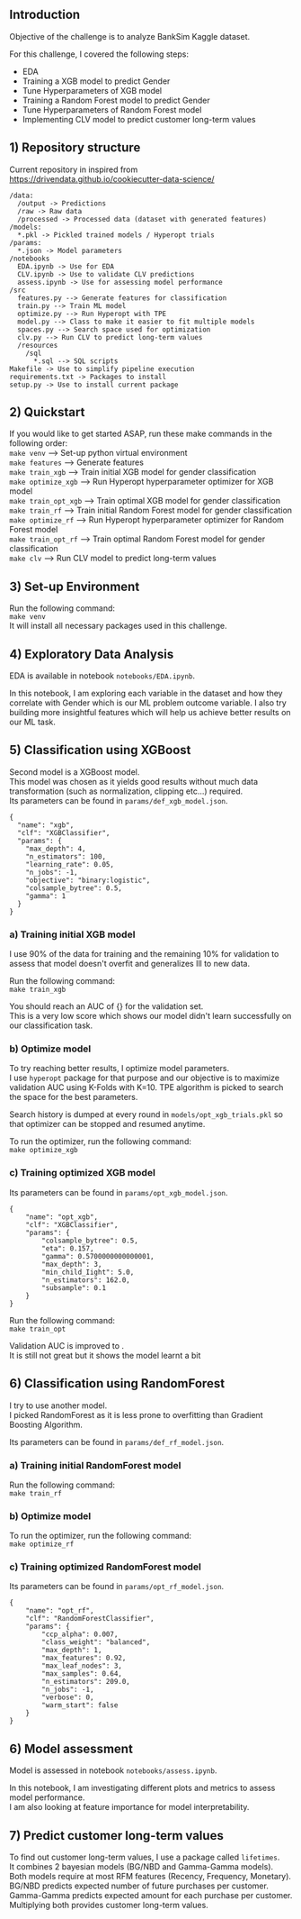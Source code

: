 ## Introduction

Objective of the challenge is to analyze BankSim Kaggle dataset.

For this challenge, I covered the following steps:

 - EDA
 - Training a XGB model to predict Gender
 - Tune Hyperparameters of XGB model
 - Training a Random Forest model to predict Gender
 - Tune Hyperparameters of Random Forest model
 - Implementing CLV model to predict customer long-term values

## 1) Repository structure

Current repository in inspired from https://drivendata.github.io/cookiecutter-data-science/
```
/data:
  /output -> Predictions
  /raw -> Raw data
  /processed -> Processed data (dataset with generated features)
/models:
  *.pkl -> Pickled trained models / Hyperopt trials
/params:
  *.json -> Model parameters
/notebooks
  EDA.ipynb -> Use for EDA
  CLV.ipynb -> Use to validate CLV predictions
  assess.ipynb -> Use for assessing model performance
/src
  features.py --> Generate features for classification
  train.py --> Train ML model
  optimize.py --> Run Hyperopt with TPE
  model.py --> Class to make it easier to fit multiple models
  spaces.py --> Search space used for optimization
  clv.py --> Run CLV to predict long-term values
  /resources
    /sql
      *.sql --> SQL scripts
Makefile -> Use to simplify pipeline execution
requirements.txt -> Packages to install
setup.py -> Use to install current package
```

## 2) Quickstart

If you would like to get started ASAP, run these make commands in the following order:<br/>
```make venv``` --> Set-up python virtual environment<br/>
```make features``` --> Generate features<br/>
```make train_xgb``` --> Train initial XGB model for gender classification<br/>
```make optimize_xgb``` --> Run Hyperopt hyperparameter optimizer for XGB model<br/>
```make train_opt_xgb``` --> Train optimal XGB model for gender classification<br/>
```make train_rf``` --> Train initial Random Forest model for gender classification<br/>
```make optimize_rf``` --> Run Hyperopt hyperparameter optimizer for Random Forest model<br/>
```make train_opt_rf``` --> Train optimal Random Forest model for gender classification<br/>
```make clv``` --> Run CLV model to predict long-term values<br/>

## 3) Set-up Environment

Run the following command:<br/>
```make venv```<br/>
It will install all necessary packages used in this challenge.

## 4) Exploratory Data Analysis

EDA is available in notebook ```notebooks/EDA.ipynb```.<br/>

In this notebook, I am exploring each variable in the dataset and how they correlate with Gender which is our ML problem outcome variable.
I also try building more insightful features which will help us achieve better results on our ML task.

## 5) Classification using XGBoost

Second model is a XGBoost model. <br/>
This model was chosen as it yields good results without much data transformation (such as normalization, clipping etc...) required. <br/>
Its parameters can be found in ```params/def_xgb_model.json```. <br/>


```
{
  "name": "xgb",
  "clf": "XGBClassifier",
  "params": {
    "max_depth": 4,
    "n_estimators": 100,
    "learning_rate": 0.05,
    "n_jobs": -1,
    "objective": "binary:logistic",
    "colsample_bytree": 0.5,
    "gamma": 1
  }
}
```

### a) Training initial XGB model

I use 90% of the data for training and the remaining 10% for validation to assess that model doesn't overfit and generalizes Ill to new data.

Run the following command:<br/>
```make train_xgb```<br/>

You should reach an AUC of {} for the validation set.<br/>
This is a very low score which shows our model didn't learn successfully on our classification task.

### b) Optimize model

To try reaching better results, I optimize model parameters.<br/>
I use ```hyperopt``` package for that purpose and our objective is to maximize validation AUC using K-Folds with K=10. TPE algorithm is picked to search the space for the best parameters.<br/>

Search history is dumped at every round in ```models/opt_xgb_trials.pkl``` so that optimizer can be stopped and resumed  anytime.

To run the optimizer, run the following command:<br/>
```make optimize_xgb```<br/>

### c) Training optimized XGB model

Its parameters can be found in ```params/opt_xgb_model.json```. <br/>

```
{
	"name": "opt_xgb",
	"clf": "XGBClassifier",
	"params": {
		"colsample_bytree": 0.5,
		"eta": 0.157,
		"gamma": 0.5700000000000001,
		"max_depth": 3,
		"min_child_Iight": 5.0,
		"n_estimators": 162.0,
		"subsample": 0.1
	}
}
```

Run the following command:<br/>
```make train_opt```<br/>

Validation AUC is improved to .<br/>
It is still not great but it shows the model learnt a bit

## 6) Classification using RandomForest

I try to use another model.<br/>
I picked RandomForest as it is less prone to overfitting than Gradient Boosting Algorithm.

Its parameters can be found in ```params/def_rf_model.json```. <br/>

### a) Training initial RandomForest model

Run the following command:<br/>
```make train_rf```<br/>

### b) Optimize model

To run the optimizer, run the following command:<br/>
```make optimize_rf```<br/>

### c) Training optimized RandomForest model

Its parameters can be found in ```params/opt_rf_model.json```. <br/>

```
{
	"name": "opt_rf",
	"clf": "RandomForestClassifier",
	"params": {
		"ccp_alpha": 0.007,
		"class_weight": "balanced",
		"max_depth": 1,
		"max_features": 0.92,
		"max_leaf_nodes": 3,
		"max_samples": 0.64,
		"n_estimators": 209.0,
		"n_jobs": -1,
		"verbose": 0,
		"warm_start": false
	}
}
```

## 6) Model assessment

Model is assessed in notebook ```notebooks/assess.ipynb```.<br/>

In this notebook, I am investigating different plots and metrics to assess model performance.<br/>
I am also looking at feature importance for model interpretability.

## 7) Predict customer long-term values

To find out customer long-term values, I use a package called ```lifetimes```.<br/>
It combines 2 bayesian models (BG/NBD and Gamma-Gamma models).<br/>
Both models require at most RFM features (Recency, Frequency, Monetary).<br/>
BG/NBD predicts expected number of future purchases per customer.<br/>
Gamma-Gamma predicts expected amount for each purchase per customer.<br/>
Multiplying both provides customer long-term values.
